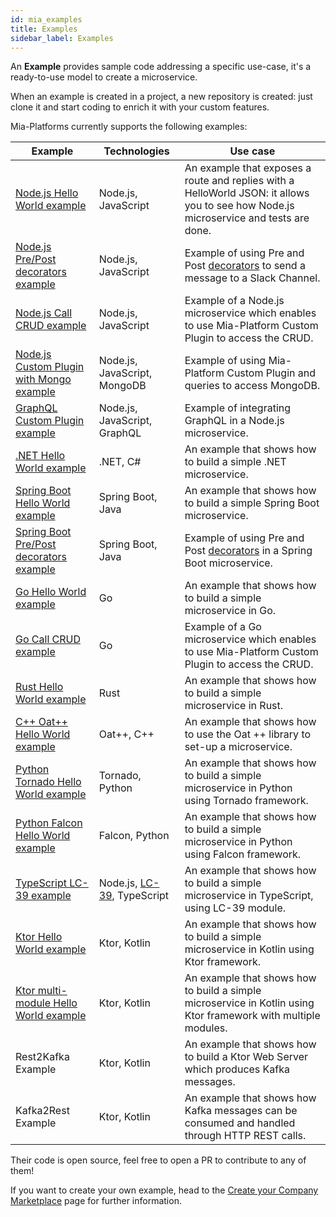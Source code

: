 ```yaml
---
id: mia_examples
title: Examples
sidebar_label: Examples
---
```

An **Example** provides sample code addressing a specific use-case, it's a ready-to-use model to create a microservice.

When an example is created in a project, a new repository is created: just clone it and start coding to enrich it with your custom features.

Mia-Platforms currently supports the following examples:

| **Example**                                                                                                                       | **Technologies**                                                   | **Use case**                                                                                                                              |
| --------------------------------------------------------------------------------------------------------------------------------- | ------------------------------------------------------------------ | ----------------------------------------------------------------------------------------------------------------------------------------- |
| [Node.js Hello World example](https://github.com/mia-platform-marketplace/Node.js-Hello-World-Microservice-Example)               | Node.js, JavaScript                                                | An example that exposes a route and replies with a HelloWorld JSON: it allows you to see how Node.js microservice and tests are done.     |
| [Node.js Pre/Post decorators example](https://github.com/mia-platform-marketplace/Node.js-PrePost-Microservice-Example)           | Node.js, JavaScript                                                | Example of using Pre and Post [decorators](/development_suite/api-console/api-design/decorators.md) to send a message to a Slack Channel. |
| [Node.js Call CRUD example](https://github.com/mia-platform-marketplace/Node.js-Call-CRUD-Example)                                | Node.js, JavaScript                                                | Example of a Node.js microservice which enables to use Mia-Platform Custom Plugin to access the CRUD.                                     |
| [Node.js Custom Plugin with Mongo example](https://github.com/mia-platform-marketplace/Node.js-Custom-Plugin-Mongo-Example)       | Node.js, JavaScript, MongoDB                                       | Example of using Mia-Platform Custom Plugin and queries to access MongoDB.                                                                |
| [GraphQL Custom Plugin example](https://github.com/mia-platform-marketplace/GraphQL-Custom-Plugin-Example)                        | Node.js, JavaScript, GraphQL                                       | Example of integrating GraphQL in a Node.js microservice.                                                                                 |
| [.NET Hello World example](https://github.com/mia-platform-marketplace/DotNet-Hello-World-Microservice-Example/)                  | .NET, C#                                                           | An example that shows how to build a simple .NET microservice.                                                                            |
| [Spring Boot Hello World example](https://github.com/mia-platform-marketplace/springboot-hello-world-example)                     | Spring Boot, Java                                                  | An example that shows how to build a simple Spring Boot microservice.                                                                     |
| [Spring Boot Pre/Post decorators example](https://github.com/mia-platform-marketplace/Springboot-PrePost-Decorator-Example)       | Spring Boot, Java                                                  | Example of using Pre and Post [decorators](/development_suite/api-console/api-design/decorators.md) in a Spring Boot microservice.        |
| [Go Hello World example](https://github.com/mia-platform-marketplace/Go-Hello-World-Microservice-Example)                         | Go                                                                 | An example that shows how to build a simple microservice in Go.                                                                           |
| [Go Call CRUD example](https://github.com/mia-platform-marketplace/Go-Call-CRUD-Template)                                         | Go                                                                 | Example of a Go microservice which enables to use Mia-Platform Custom Plugin to access the CRUD.                                          |
| [Rust Hello World example](https://github.com/mia-platform-marketplace/rust-hello-world-example)                                  | Rust                                                               | An example that shows how to build a simple microservice in Rust.                                                                         |
| [C++ Oat++ Hello World example](https://github.com/mia-platform-marketplace/cpp-oatpp-hello-world-microservice-example)           | Oat++, C++                                                         | An example that shows how to use the Oat ++ library to set-up a microservice.                                                             |
| [Python Tornado Hello World example](https://github.com/mia-platform-marketplace/python-tornado-hello-world-microservice-example) | Tornado, Python                                                    | An example that shows how to build a simple microservice in Python using Tornado framework.                                               |
| [Python Falcon Hello World example](https://github.com/mia-platform-marketplace/python-falcon-hello-world-microservice-example)   | Falcon, Python                                                     | An example that shows how to build a simple microservice in Python using Falcon framework.                                                |
| [TypeScript LC-39 example](https://github.com/mia-platform-marketplace/Typescript-LC39-Hello-World-Example)                       | Node.js, [LC-39](https://github.com/mia-platform/lc39), TypeScript | An example that shows how to build a simple microservice in TypeScript, using LC-39 module.                                               |
| [Ktor Hello World example](https://github.com/mia-platform-marketplace/Ktor-Hello-World-Example)                                  | Ktor, Kotlin                                                       | An example that shows how to build a simple microservice in Kotlin using Ktor framework.                                                  |
| [Ktor multi-module Hello World example](https://github.com/mia-platform-marketplace/Ktor-Multi-Module-Hello-World-Example)        | Ktor, Kotlin                                                       | An example that shows how to build a simple microservice in Kotlin using Ktor framework with multiple modules.                            |
| Rest2Kafka Example                                                                                                                | Ktor, Kotlin                                                       | An example that shows how to build a Ktor Web Server which produces Kafka messages.                                                       |
| Kafka2Rest Example                                                                                                                | Ktor, Kotlin                                                       | An example that shows how Kafka messages can be consumed and handled through HTTP REST calls.                                             |

Their code is open source, feel free to open a PR to contribute to any of them!

If you want to create your own example, head to the [Create your Company Marketplace](/old_software-catalog/manage-items/overview.md) page for further information.
